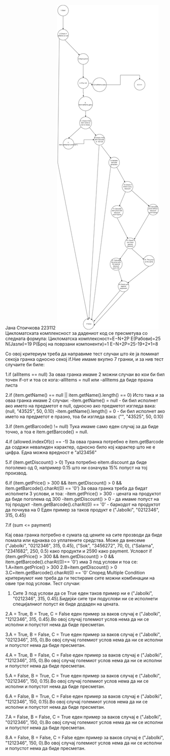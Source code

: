 Јана Стоичкова 223112 
![diagram](SILab.drawio.png)
Цикломатската комплексност за дадениот код се пресметува со следната формула:
Цикломатска комплексност=E−N+2P
Е(Рабови)=25
N(Јазли)=19
Р(Број на поврзани компоненти)=1
E−N+2P=25-19+2*1=8

Со овој критериум треба да направиме тест случаи што ќе ја поминат секоја гранка односно секој if.Ние имаме вкупно 7 гранки, и за нив тест случаите би биле:

1.if (allItems == null)
За оваа гранка имаме 2 можни случаи во кои би бил точен if-от и тоа се кога:-allItems = null или -allItems да биде празна листа

2.if (item.getName() == null || item.getName().length() == 0)
Исто така и за оваа гранка имаме 2 случаи:
 -item.getName() = null - би бил исполнет ако името на предметот е null, односно ако предметот изгледа вака: (null, "43525", 50, 0.10)
-item.getName().length() = 0 - би бил исполнет ако името на предметот е празно, тоа би изгледа вака: ("", "43525", 50, 0.10)

3.if (item.getBarcode() != null)
Тука имаме само еден  случај за да биде точно, а тоа е item.getBarcode() = null.

4.if (allowed.indexOf(c) == -1)
За оваа гранка потребно е item.getBarcode да содржи невалиден карактер, односно било кој карактер што не е цифра. Една можна вредност е "а123456"

5.if (item.getDiscount() > 0)
Тука потребно еitem.discount  да биде поголемо од 0, например 0.15 што ни означува 15% попуст на тој производ.

6.if (item.getPrice() > 300 && item.getDiscount() > 0 && item.getBarcode().charAt(0) == '0')
За оваа гранка треба да бидат исполнети 3 услови, и тоа:
    -item.getPrice() > 300 - цената на продуктот да биде поголема од 300
    -item.getDiscount() > 0 -  да имаме попуст на тој продукт
    -item.getBarcode().charAt(0) == '0' - баркодот на продуктот да почнува на 0
Еден пример за таков продукт е ("Jabolki", "0212346", 315, 0.45)

7.if (sum <= payment)

Кај оваа гранка потребно е сумата од цените на сите прозводи да биде помала или еднаква со уплатените средства. Може да внесеме ("Jabolki", "0212346", 315, 0.45), ("Sok", "3456272", 70, 0), ("Salama", "2341682", 250, 0.5) како продукти и 2590 како payment.
Условот if (item.getPrice() > 300 && item.getDiscount() > 0 && item.getBarcode().charAt(0)== '0') има 3 под услови и тоа се:
1.A=item.getPrice() > 300
2.B=item.getDiscount() > 0
3.C=item.getBarcode().charAt(0) == '0'
Според Multiple Condition критериумот ние треба да ги тестираме сите можни комбинации на овие три под услови.
Тест случаи:
1. Сите 3 под услови да се True еден таков пример ни е ("Jabolki", "0212346", 315, 0.45).Бидејќи сите три подуслови ни се исполнети специјалниот попуст ќе биде додаден на цената.

2.A = True, B = True, C = False еден пример за ваков случај е  ("Jabolki", "1212346", 315, 0.45).Во овој случај големиот услов нема да ни се исполни и попустот нема да биде пресметан.

3.A = True, B = False, C = True  еден пример за ваков случај е  ("Jabolki", "0212346", 315, 0).Во овој случај големиот услов нема да ни се исполни и попустот нема да биде пресметан.

4.A = True, B = False, C = False еден пример за ваков случај е  ("Jabolki", "1212346", 315, 0).Во овој случај големиот услов нема да ни се исполни и попустот нема да биде пресметан.

5.A = False, B = True, C = True еден пример за ваков случај е  ("Jabolki", "0212346", 150, 0.15).Во овој случај големиот услов нема да ни се исполни и попустот нема да биде пресметан.

6.A = False, B = True, C = False еден пример за ваков случај е  ("Jabolki", "1212346", 150, 0.15).Во овој случај големиот услов нема да ни се исполни и попустот нема да биде пресметан.

7.A = False, B = False, C = True еден пример за ваков случај е  ("Jabolki", "0212346", 150, 0).Во овој случај големиот услов нема да ни се исполни и попустот нема да биде пресметан.

8.A = False, B = False, C = False еден пример за ваков случај е  ("Jabolki", "1212346", 150, 0).Во овој случај големиот услов нема да ни се исполни и попустот нема да биде пресметан.
